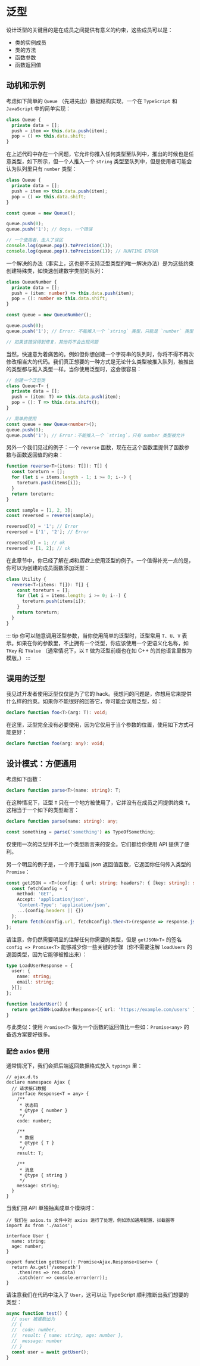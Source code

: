 # 泛型

设计泛型的关键目的是在成员之间提供有意义的约束，这些成员可以是：

- 类的实例成员
- 类的方法
- 函数参数
- 函数返回值

## 动机和示例

考虑如下简单的 `Queue` （先进先出）数据结构实现，一个在 `TypeScript` 和 `JavaScript` 中的简单实现：

```ts
class Queue {
  private data = [];
  push = item => this.data.push(item);
  pop = () => this.data.shift;
}
```

在上述代码中存在一个问题，它允许你推入任何类型至队列中，推出的时候也是任意类型，如下所示，但一个人推入一个 `string` 类型至队列中，但是使用者可能会认为队列里只有 `number` 类型：

```ts
class Queue {
  private data = [];
  push = item => this.data.push(item);
  pop = () => this.data.shift;
}

const queue = new Queue();

queue.push(0);
queue.push('1'); // Oops，一个错误

// 一个使用者，走入了误区
console.log(queue.pop().toPrecision(1));
console.log(queue.pop().toPrecision(1)); // RUNTIME ERROR
```

一个解决的办法（事实上，这也是不支持泛型类型的唯一解决办法）是为这些约束创建特殊类，如快速创建数字类型的队列：

```ts
class QueueNumber {
  private data = [];
  push = (item: number) => this.data.push(item);
  pop = (): number => this.data.shift;
}

const queue = new QueueNumber();

queue.push(0);
queue.push('1'); // Error: 不能推入一个 `string` 类型，只能是 `number` 类型

// 如果该错误得到修复，其他将不会出现问题
```

当然，快速意为着痛苦的。例如但你想创建一个字符串的队列时，你将不得不再次修改相当大的代码。我们真正想要的一种方式是无论什么类型被推入队列，被推出的类型都与推入类型一样。当你使用泛型时，这会很容易：

```ts
// 创建一个泛型类
class Queue<T> {
  private data = [];
  push = (item: T) => this.data.push(item);
  pop = (): T => this.data.shift();
}

// 简单的使用
const queue = new Queue<number>();
queue.push(0);
queue.push('1'); // Error：不能推入一个 `string`，只有 number 类型被允许
```

另外一个我们见过的例子：一个 `reverse` 函数，现在在这个函数里提供了函数参数与函数返回值的约束：

```ts
function reverse<T>(items: T[]): T[] {
  const toreturn = [];
  for (let i = items.length - 1; i >= 0; i--) {
    toreturn.push(items[i]);
  }
  return toreturn;
}

const sample = [1, 2, 3];
const reversed = reverse(sample);

reversed[0] = '1'; // Error
reversed = ['1', '2']; // Error

reversed[0] = 1; // ok
reversed = [1, 2]; // ok
```

在此章节中，你已经了解在*类*和*函数*上使用泛型的例子。一个值得补充一点的是，你可以为创建的成员函数添加泛型：

```ts
class Utility {
  reverse<T>(items: T[]): T[] {
    const toreturn = [];
    for (let i = items.length; i >= 0; i--) {
      toreturn.push(items[i]);
    }
    return toreturn;
  }
}
```

::: tip
你可以随意调用泛型参数，当你使用简单的泛型时，泛型常用 `T`、`U`、`V` 表示。如果在你的参数里，不止拥有一个泛型，你应该使用一个更语义化名称，如 `TKey` 和 `TValue` （通常情况下，以 `T` 做为泛型前缀也在如 C++ 的其他语言里做为模版。）
:::

## 误用的泛型

我见过开发者使用泛型仅仅是为了它的 hack。我想问的问题是，你想用它来提供什么样的约束。如果你不能很好的回答它，你可能会误用泛型，如：

```ts
declare function foo<T>(arg: T): void;
```

在这里，泛型完全没有必要使用，因为它仅用于当个参数的位置，使用如下方式可能更好：

```ts
declare function foo(arg: any): void;
```

## 设计模式：方便通用

考虑如下函数：

```ts
declare function parse<T>(name: string): T;
```

在这种情况下，泛型 `T` 只在一个地方被使用了，它并没有在成员之间提供约束 `T`。这相当于一个如下的类型断言：

```ts
declare function parse(name: string): any;

const something = parse('something') as TypeOfSomething;
```

仅使用一次的泛型并不比一个类型断言来的安全。它们都给你使用 API 提供了便利。

另一个明显的例子是，一个用于加载 json 返回值函数，它返回你任何传入类型的 `Promise`：

```ts
const getJSON = <T>(config: { url: string; headers?: { [key: string]: string } }): Promise<T> => {
  const fetchConfig = {
    method: 'GET',
    Accept: 'application/json',
    'Content-Type': 'application/json',
    ...(config.headers || {})
  };
  return fetch(config.url, fetchConfig).then<T>(response => response.json());
};
```

请注意，你仍然需要明显的注解任何你需要的类型，但是 `getJSON<T>` 的签名 `config => Promise<T>` 能够减少你一些关键的步骤（你不需要注解 `loadUsers` 的返回类型，因为它能够被推出来）：

```ts
type LoadUserResponse = {
  user: {
    name: string;
    email: string;
  }[];
};

function loaderUser() {
  return getJSON<LoadUserResponse>({ url: 'https://example.com/users' });
}
```

与此类似：使用 `Promise<T>` 做为一个函数的返回值比一些如：`Promise<any>` 的备选方案要好很多。

### 配合 axios 使用

通常情况下，我们会把后端返回数据格式放入 `typings` 里：

```ts{4,15}
// ajax.d.ts
declare namespace Ajax {
  // 请求接口数据
  interface Response<T = any> {
    /**
     * 状态码
     * @type { number }
     */
    code: number;

    /**
     * 数据
     * @type { T }
     */
    result: T;

    /**
     * 消息
     * @type { string }
     */
    message: string;
  }
}
```

当我们把 API 单独抽离成单个模块时：

```ts{9}
// 我们在 axios.ts 文件中对 axios 进行了处理，例如添加通用配置、拦截器等
import Ax from './axios';

interface User {
  name: string;
  age: number;
}

export function getUser(): Promise<Ajax.Response<User>> {
  return Ax.get('/somepath')
    .then(res => res.data)
    .catch(err => console.error(err));
}
```

请注意我们在代码中注入了 `User`，这可以让 TypeScript 顺利推断出我们想要的类型：

```ts
async function test() {
  // user 被推断出为
  // {
  //  code: number,
  //  result: { name: string, age: number },
  //  message: number
  // }
  const user = await getUser();
}
```
